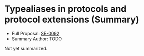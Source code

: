 # Typealiases in protocols and protocol extensions (Summary)

* Full Proposal: [SE-0092](https://github.com/apple/swift-evolution/blob/main/proposals/0092-typealiases-in-protocols.md)
* Summary Author: TODO

Not yet summarized.
